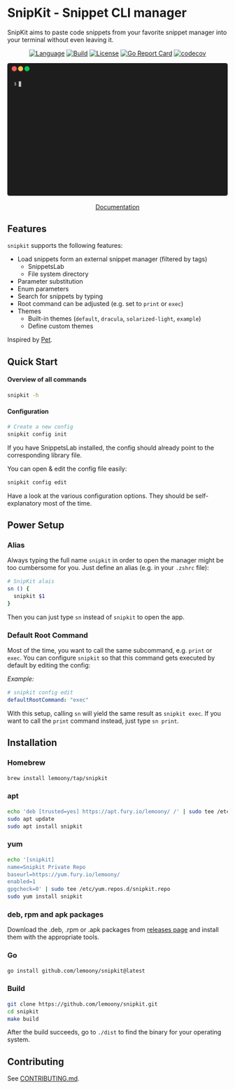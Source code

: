 # SnipKit - Snippet CLI manager

SnipKit aims to paste code snippets from your favorite snippet manager into your terminal without even leaving it.

<p align="center">
  <a href="https://go.dev/"><img alt="Language" src="https://img.shields.io/badge/language-Go-blue.svg"></a>
  <a href="https://github.com/lemoony/snipkit/actions/workflows/build.yml"><img alt="Build" src="https://github.com/lemoony/snipkit/actions/workflows/build.yml/badge.svg"></a>
  <a href="https://opensource.org/licenses/Apache-2.0"><img alt="License" src="https://img.shields.io/badge/License-Apache_2.0-blue.svg"></a>
  <a href="https://goreportcard.com/report/github.com/lemoony/snipkit"><img alt="Go Report Card" src="https://goreportcard.com/badge/github.com/lemoony/snipkit"></a>
  <a href="https://codecov.io/gh/lemoony/snipkit"><img alt="codecov" src="https://codecov.io/gh/lemoony/snipkit/branch/main/graph/badge.svg?token=UOG4O1yscP"></a>
</p>

<p align="center">
  <img alt="Demo" src="./docs/images/demo.gif" />
</p>

<p align="center">
<a href="ttps://lemoony.github.io/snipkit/">Documentation</a> 
</p>

## Features

`snipkit` supports the following features:

- Load snippets form an external snippet manager (filtered by tags)
  - SnippetsLab
  - File system directory
- Parameter substitution
- Enum parameters
- Search for snippets by typing
- Root command can be adjusted (e.g. set to `print` or `exec`)
- Themes
  - Built-in themes (`default`, `dracula`, `solarized-light`, `example`)
  - Define custom themes

Inspired by [Pet](https://github.com/knqyf263/pet).

## Quick Start

#### Overview of all commands

```bash
snipkit -h
```
#### Configuration

```bash 
# Create a new config
snipkit config init
```

If you have SnippetsLab installed, the config should already point to the corresponding
library file. 

You can open & edit the config file easily:

```bash 
snipkit config edit
```

Have a look at the various configuration options. They should be self-explanatory
most of the time.

## Power Setup

### Alias

Always typing the full name `snipkit` in order to open the manager might be too 
cumbersome for you. Just define an alias (e.g. in your `.zshrc` file):

```bash 
# SnipKit alais
sn () {
  snipkit $1
}
```

Then you can just type `sn` instead of `snipkit` to open the app.

### Default Root Command

Most of the time, you want to call the same subcommand, e.g. `print` or `exec`. You
can configure `snipkit` so that this command gets executed by default by editing the config:

*Example:*

```yaml
# snipkit config edit 
defaultRootCommand: "exec"
```

With this setup, calling `sn` will yield the same result as `snipkit exec`. If you want to call
the `print` command instead, just type `sn print`.

## Installation

### Homebrew

```bash 
brew install lemoony/tap/snipkit
```

### apt 

```bash 
echo 'deb [trusted=yes] https://apt.fury.io/lemoony/ /' | sudo tee /etc/apt/sources.list.d/snipkit.list
sudo apt update
sudo apt install snipkit
```

### yum

```bash 
echo '[snipkit]
name=Snipkit Private Repo
baseurl=https://yum.fury.io/lemoony/
enabled=1
gpgcheck=0' | sudo tee /etc/yum.repos.d/snipkit.repo
sudo yum install snipkit
```
### deb, rpm and apk packages 

Download the .deb, .rpm or .apk packages from [releases page](https://github.com/lemoony/snipkit/releases) and install 
them with the appropriate tools.


### Go

```bash
go install github.com/lemoony/snipkit@latest
```

### Build

```bash 
git clone https://github.com/lemoony/snipkit.git
cd snipkit 
make build
```

After the build succeeds, go to `./dist` to find the binary for your operating system.


## Contributing

See [CONTRIBUTING.md](./CONTRIBUTING.md).
